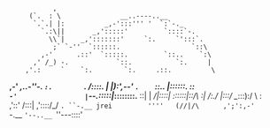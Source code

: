 

               ,
         (`.  : \               __..----..__
          `.`.| |:          _,-':::''' '  `:`-._
            `.:\||       _,':::::'         `::::`-.
              \\`|    _,':::::::'     `:.     `':::`.
               ;` `-''  `::::::.                  `::\
            ,-'      .::'  `:::::.         `::..    `:\
          ,' /_) -.            `::.           `:.     |
        ,'.:     `    `:.        `:.     .::.          \
   __,-'   ___,..-''-.  `:.        `.   /::::.         |
  |):'_,--'           `.    `::..       |::::::.      ::\
   `-'                 |`--.:_::::|_____\::::::::.__  ::|
                       |   _/|::::|      \::::::|::/\  :|
                       /:./  |:::/        \__:::):/  \  :\
                     ,'::'  /:::|        ,'::::/_/    `. ``-.__
       jrei         ''''   (//|/\      ,';':,-'         `-.__  `'--..__
                                                             `''---::::'
